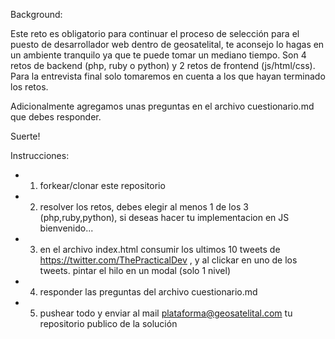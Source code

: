 Background:

Este reto es obligatorio para continuar el proceso de selección para el puesto de desarrollador web dentro de geosatelital, te aconsejo lo hagas en un ambiente tranquilo ya que te puede tomar un mediano tiempo.
Son 4 retos de backend (php, ruby o python) y 2 retos de frontend (js/html/css).
Para la entrevista final solo tomaremos en cuenta a los que hayan terminado los retos.

Adicionalmente agregamos unas preguntas en el archivo cuestionario.md que debes responder.

Suerte!

Instrucciones:
* 1) forkear/clonar este repositorio
* 2) resolver los retos, debes elegir al menos 1 de los 3 (php,ruby,python), si deseas hacer tu implementacion en JS bienvenido...
* 3) en el archivo index.html consumir los ultimos 10 tweets de https://twitter.com/ThePracticalDev , y al clickar en uno de los tweets. pintar el hilo en un modal (solo 1 nivel)
* 4) responder las preguntas del archivo cuestionario.md
* 5) pushear todo y enviar al mail plataforma@geosatelital.com tu repositorio publico de la solución
